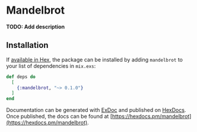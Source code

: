 # Mandelbrot

**TODO: Add description**

## Installation

If [available in Hex](https://hex.pm/docs/publish), the package can be installed
by adding `mandelbrot` to your list of dependencies in `mix.exs`:

```elixir
def deps do
  [
    {:mandelbrot, "~> 0.1.0"}
  ]
end
```

Documentation can be generated with [ExDoc](https://github.com/elixir-lang/ex_doc)
and published on [HexDocs](https://hexdocs.pm). Once published, the docs can
be found at [https://hexdocs.pm/mandelbrot](https://hexdocs.pm/mandelbrot).

